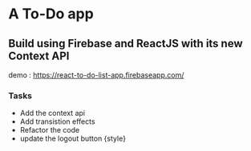 # A To-Do app

## Build using Firebase and ReactJS with its new Context API

demo : https://react-to-do-list-app.firebaseapp.com/

### Tasks

* Add the context api
* Add transistion effects
* Refactor the code
* update the logout button {style}
